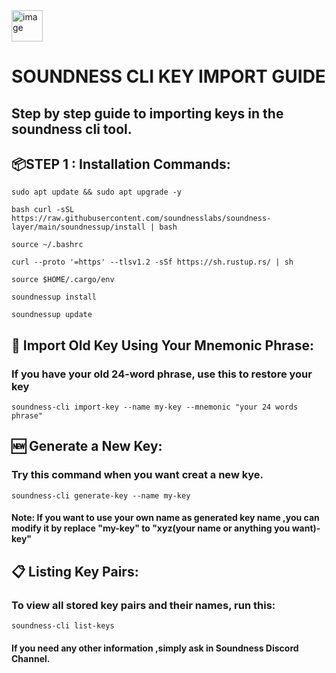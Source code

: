 <img width="50" height="50" alt="image" src="https://github.com/user-attachments/assets/4fe68db3-1d7f-4edc-964a-c66b33c54d77" />

# SOUNDNESS CLI KEY IMPORT GUIDE
## Step by step guide to importing keys in the soundness cli tool.


## 📦STEP 1 : Installation Commands:
```sudo apt update && sudo apt upgrade -y```

```bash curl -sSL https://raw.githubusercontent.com/soundnesslabs/soundness-layer/main/soundnessup/install | bash ```

```source ~/.bashrc```

```curl --proto '=https' --tlsv1.2 -sSf https://sh.rustup.rs/ | sh```

```source $HOME/.cargo/env```

```soundnessup install```

```soundnessup update```


## 🔐 Import Old Key Using Your Mnemonic Phrase:

### If you have your old 24-word phrase, use this to restore your key
```soundness-cli import-key --name my-key --mnemonic "your 24 words phrase"```

## 🆕 Generate a New Key:
### Try this command when you want creat a new kye.

```soundness-cli generate-key --name my-key```

#### Note: If you want to use your own name as generated key name ,you can modify it by replace "my-key" to "xyz(your name or anything you want)-key"

## 📋 Listing Key Pairs:
### To view all stored key pairs and their names, run this:

```soundness-cli list-keys```

#### If you need any other information ,simply ask in Soundness Discord Channel.

